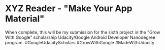 # XYZ Reader - "Make Your App Material"

When complete, this will be my submission for the sixth project in the "Grow With Google" 
scholarship Udacity/Google Android Developer Nanodegree program. #GoogleUdacityScholars 
#GrowWithGoogle #MadeWithUdacity
